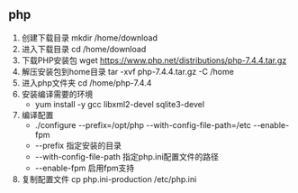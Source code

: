 ## php

1. 创建下载目录
mkdir /home/download
2. 进入下载目录
cd /home/download
3. 下载PHP安装包
wget https://www.php.net/distributions/php-7.4.4.tar.gz
4. 解压安装包到home目录
tar -xvf php-7.4.4.tar.gz -C /home
5. 进入php文件夹
cd /home/php-7.4.4
6. 安装编译需要的环境
    * yum install -y gcc libxml2-devel sqlite3-devel
7. 编译配置
    * ./configure --prefix=/opt/php --with-config-file-path=/etc --enable-fpm
    * --prefix 指定安装的目录
    * --with-config-file-path 指定php.ini配置文件的路径
    * --enable-fpm 启用fpm支持
8. 复制配置文件
cp php.ini-production /etc/php.ini
